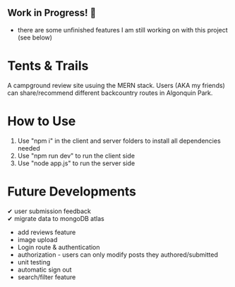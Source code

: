 ## Work in Progress! 🚧
- there are some unfinished features I am still working on with this project (see below)

# Tents & Trails
A campground review site usuing the MERN stack. Users (AKA my friends) can share/recommend different backcountry routes in Algonquin Park. 

# How to Use
1. Use "npm i" in the client and server folders to install all dependencies needed
2. Use "npm run dev" to run the client side 
3. Use "node app.js" to run the server side


# Future Developments
✔ user submission feedback  
✔ migrate data to mongoDB atlas
- add reviews feature
- image upload
- Login route & authentication 
- authorization - users can only modify posts they authored/submitted 
- unit testing 
- automatic sign out
- search/filter feature
  
